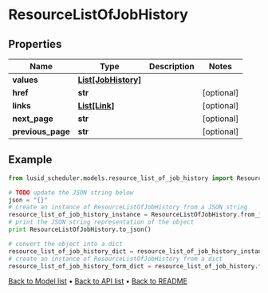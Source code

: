 # ResourceListOfJobHistory


## Properties
Name | Type | Description | Notes
------------ | ------------- | ------------- | -------------
**values** | [**List[JobHistory]**](JobHistory.md) |  | 
**href** | **str** |  | [optional] 
**links** | [**List[Link]**](Link.md) |  | [optional] 
**next_page** | **str** |  | [optional] 
**previous_page** | **str** |  | [optional] 

## Example

```python
from lusid_scheduler.models.resource_list_of_job_history import ResourceListOfJobHistory

# TODO update the JSON string below
json = "{}"
# create an instance of ResourceListOfJobHistory from a JSON string
resource_list_of_job_history_instance = ResourceListOfJobHistory.from_json(json)
# print the JSON string representation of the object
print ResourceListOfJobHistory.to_json()

# convert the object into a dict
resource_list_of_job_history_dict = resource_list_of_job_history_instance.to_dict()
# create an instance of ResourceListOfJobHistory from a dict
resource_list_of_job_history_form_dict = resource_list_of_job_history.from_dict(resource_list_of_job_history_dict)
```
[Back to Model list](../README.md#documentation-for-models) &#8226; [Back to API list](../README.md#documentation-for-api-endpoints) &#8226; [Back to README](../README.md)


